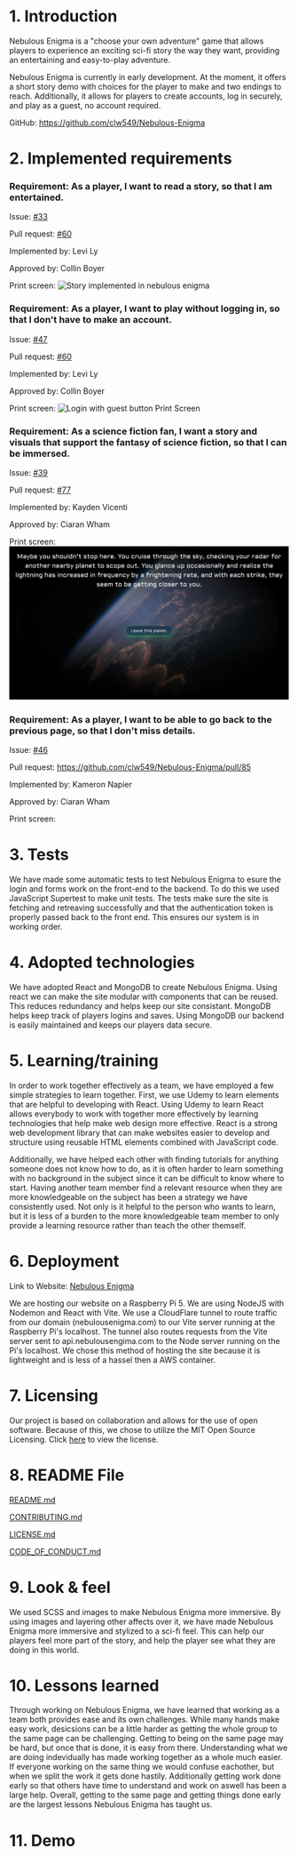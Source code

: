 # 1. Introduction

Nebulous Enigma is a "choose your own adventure" game that allows players to experience an exciting sci-fi story the way they want, providing an entertaining and easy-to-play adventure. 

Nebulous Enigma is currently in early development. At the moment, it offers a short story demo with choices for the player to make and two endings to reach. Additionally, it allows for players to create accounts, log in securely, and play as a guest, no account required. 

GitHub: https://github.com/clw549/Nebulous-Enigma

# 2. Implemented requirements

### Requirement: As a player, I want to read a story, so that I am entertained.

Issue: [#33](https://github.com/clw549/Nebulous-Enigma/issues/33)

Pull request: [#60](https://github.com/clw549/Nebulous-Enigma/pull/60)

Implemented by: Levi Ly

Approved by: Collin Boyer

Print screen: 
![Story implemented in nebulous enigma](https://i.imgur.com/BUvRwbC.png)

### Requirement: As a player, I want to play without logging in, so that I don't have to make an account.

Issue: [#47](https://github.com/clw549/Nebulous-Enigma/issues/47)

Pull request: [#60](https://github.com/clw549/Nebulous-Enigma/pull/60)

Implemented by: Levi Ly

Approved by: Collin Boyer

Print screen: 
![Login with guest button Print Screen](https://i.imgur.com/DiTLR6n.png)

### Requirement: As a science fiction fan, I want a story and visuals that support the fantasy of science fiction, so that I can be immersed.

Issue: [#39](https://github.com/clw549/Nebulous-Enigma/issues/39)

Pull request: [#77](https://github.com/clw549/Nebulous-Enigma/pull/77)

Implemented by: Kayden Vicenti

Approved by: Ciaran Wham

Print screen: 
![Visual update image](./deliverable_images/NebulousEnigma-Immersive.png)

### Requirement: As a player, I want to be able to go back to the previous page, so that I don't miss details.

Issue: [#46](https://github.com/clw549/Nebulous-Enigma/issues/46)

Pull request: https://github.com/clw549/Nebulous-Enigma/pull/85

Implemented by: Kameron Napier

Approved by: Ciaran Wham

Print screen:

# 3. Tests
We have made some automatic tests to test Nebulous Enigma to esure the login and forms work on the front-end to the backend. To do this we used JavaScript Supertest to make unit tests. The tests make sure the site is fetching and retreaving successfully and that the authentication token is properly passed back to the front end. This ensures our system is in working order.

# 4. Adopted technologies
We have adopted React and MongoDB to create Nebulous Enigma. Using react we can make the site modular with components that can be reused. This reduces redundancy and helps keep our site consistant. MongoDB helps keep track of players logins and saves. Using MongoDB our backend is easily maintained and keeps our players data secure.

# 5. Learning/training

In order to work together effectively as a team, we have employed a few simple strategies to learn together. First, we use Udemy to learn elements that are helpful to developing with React. Using Udemy to learn React allows everybody to work with together more effectively by learning technologies that help make web design more effective. React is a strong web development library that can make websites easier to develop and structure using reusable HTML elements combined with JavaScript code.

Additionally, we have helped each other with finding tutorials for anything someone does not know how to do, as it is often harder to learn something with no background in the subject since it can be difficult to know where to start. Having another team member find a relevant resource when they are more knowledgeable on the subject has been a strategy we have consistently used. Not only is it helpful to the person who wants to learn, but it is less of a burden to the more knowledgeable team member to only provide a learning resource rather than teach the other themself.

# 6. Deployment

Link to Website: [Nebulous Enigma](https://nebulousenigma.com)

We are hosting our website on a Raspberry Pi 5.  We are using NodeJS with Nodemon and React with Vite.  We use a CloudFlare tunnel to route traffic from our domain (nebulousenigma.com) to our Vite server running at the Raspberry Pi's localhost.  The tunnel also routes requests from the Vite server sent to api.nebulousengima.com to the Node server running on the Pi's localhost.  We chose this method of hosting the site because it is lightweight and is less of a hassel then a AWS container.

# 7. Licensing

Our project is based on collaboration and allows for the use of open software. Because of this, we chose to utilize the MIT Open Source Licensing. 
Click [here](https://github.com/clw549/Nebulous-Enigma/blob/7117f94cacca9c5091fc314250d04e9d6af98472/LICENSE.md) to view the license. 

# 8. README File

[README.md](https://github.com/clw549/Nebulous-Enigma/blob/main/README.md)

[CONTRIBUTING.md](https://github.com/clw549/Nebulous-Enigma/blob/main/CONTRIBUTING.md)

[LICENSE.md](https://github.com/clw549/Nebulous-Enigma/blob/main/LICENSE.md)

[CODE_OF_CONDUCT.md](https://github.com/clw549/Nebulous-Enigma/blob/main/CODE_OF_CONDUCT.md)

# 9. Look & feel

We used SCSS and images to make Nebulous Enigma more immersive. By using images and layering other affects over it, we have made Nebulous Enigma more immersive and stylized to a sci-fi feel. This can help our players feel more part of the story, and help the player see what they are doing in this world. 

# 10. Lessons learned

Through working on Nebulous Enigma, we have learned that working as a team both provides ease and its own challenges. While many hands make easy work, desicsions can be a little harder as getting the whole group to the same page can be challenging. Getting to being on the same page may be hard, but once that is done, it is easy from there. Understanding what we are doing indevidually has made working together as a whole much easier. If everyone working on the same thing we would confuse eachother, but when we split the work it gets done hastily. Additionally getting work done early so that others have time to understand and work on aswell has been a large help. Overall, getting to the same page and getting things done early are the largest lessons Nebulous Enigma has taught us.

# 11. Demo
